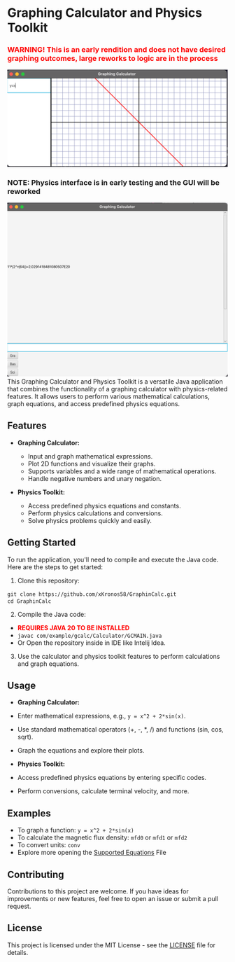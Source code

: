 # Graphing Calculator and Physics Toolkit
### <span style="color: red;">WARNING! This is an early rendition and does not have desired graphing outcomes, large reworks to logic are in the process</span> ###

![Application Screenshot](src/images/screenshot.png)
### NOTE: Physics interface is in early testing and the GUI will be reworked
![Physics Screenshot](src/images/pscreenshot.png)
This Graphing Calculator and Physics Toolkit is a versatile Java application that combines the functionality of a graphing calculator with physics-related features. It allows users to perform various mathematical calculations, graph equations, and access predefined physics equations.

## Features

- **Graphing Calculator:**
    - Input and graph mathematical expressions.
    - Plot 2D functions and visualize their graphs.
    - Supports variables and a wide range of mathematical operations.
    - Handle negative numbers and unary negation.

- **Physics Toolkit:**
    - Access predefined physics equations and constants.
    - Perform physics calculations and conversions.
    - Solve physics problems quickly and easily.

## Getting Started

To run the application, you'll need to compile and execute the Java code. Here are the steps to get started:

1. Clone this repository:
  ```
  git clone https://github.com/xKronos58/GraphinCalc.git
  cd GraphinCalc
  ```
2. Compile the Java code:
- **<span style="color: red;">REQUIRES JAVA 20 TO BE INSTALLED</span>**
- `javac com/example/gcalc/Calculator/GCMAIN.java`
 - Or Open the repository inside in IDE like Intelij Idea.
3. Use the calculator and physics toolkit features to perform calculations and graph equations.

## Usage

- **Graphing Calculator:**
- Enter mathematical expressions, e.g., `y = x^2 + 2*sin(x)`.
- Use standard mathematical operators (+, -, *, /) and functions (sin, cos, sqrt).
- Graph the equations and explore their plots.

- **Physics Toolkit:**
- Access predefined physics equations by entering specific codes.
- Perform conversions, calculate terminal velocity, and more.

## Examples

- To graph a function: `y = x^2 + 2*sin(x)`
- To calculate the magnetic flux density: `mfd0` or `mfd1` or `mfd2`
- To convert units: `conv`
- Explore more opening the [Supported Equations](supportedEquationList.md) File

## Contributing

Contributions to this project are welcome. If you have ideas for improvements or new features, feel free to open an issue or submit a pull request.

## License

This project is licensed under the MIT License - see the [LICENSE](LICENSE) file for details.
